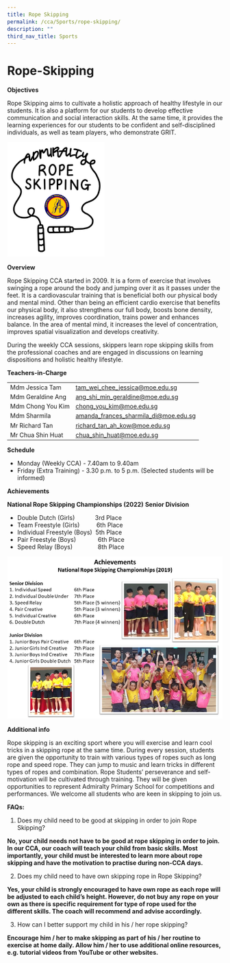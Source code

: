 ```yaml
---
title: Rope Skipping
permalink: /cca/Sports/rope-skipping/
description: ""
third_nav_title: Sports
---
```

# Rope-Skipping

**Objectives**

Rope Skipping aims to cultivate a holistic approach of healthy lifestyle in our students. It is also a platform for our students to develop effective communication and social interaction skills. At the same time, it provides the learning experiences for our students to be confident and self-disciplined individuals, as well as team players, who demonstrate GRIT. 


<img src="/images/Picture1.jpg" 
     style="width:45%">
		 
**Overview**

Rope Skipping CCA started in 2009. It is a form of exercise that involves swinging a rope around the body and jumping over it as it passes under the feet. It is a cardiovascular training that is beneficial both our physical body and mental mind. Other than being an efficient cardio exercise that benefits our physical body, it also strengthens our full body, boosts bone density, increases agility, improves coordination, trains power and enhances balance. In the area of mental mind, it increases the level of concentration, improves spatial visualization and develops creativity.  

During the weekly CCA sessions, skippers learn rope skipping skills from the professional coaches and are engaged in discussions on learning dispositions and holistic healthy lifestyle. 


**Teachers-in-Charge**

|                    |                                       |
|--------------------|---------------------------------------|
| Mdm Jessica Tam    | tam_wei_chee_jessica@moe.edu.sg       |
| Mdm Geraldine Ang  | ang_shi_min_geraldine@moe.edu.sg      |
| Mdm Chong You Kim  | chong_you_kim@moe.edu.sg              |
| Mdm Sharmila       | amanda_frances_sharmila_di@moe.edu.sg |
| Mr Richard Tan     | richard_tan_ah_kow@moe.edu.sg         |
|  Mr Chua Shin Huat |  chua_shin_huat@moe.edu.sg            |

**Schedule**

* Monday (Weekly CCA)   - 7.40am to 9.40am 
* Friday (Extra Training)     - 3.30 p.m. to 5 p.m. (Selected students will be informed)


**Achievements**

**National Rope Skipping Championships (2022)** 
**Senior Division**

* Double Dutch (Girls)              3rd Place
* Team Freestyle (Girls)           6th Place
* Individual Freestyle (Boys)   5th Place
* Pair Freestyle (Boys)             6th Place
* Speed Relay (Boys)               8th Place


![](/images/Rope%20Skipping%20Website%202022.jpg)


**Additional info**

Rope skipping is an exciting sport where you will exercise and learn cool tricks in a skipping rope at the same time. 
During every session, students are given the opportunity to train with various types of ropes such as long rope and speed rope.  They can jump to music and learn tricks in different types of ropes and combination. Rope Students’ perseverance and self-motivation will be cultivated through training. They will be given opportunities to represent Admiralty Primary School for competitions and performances.  We welcome all students who are keen in skipping to join us.


**FAQs:**

1. Does my child need to be good at skipping in order to join Rope Skipping?<br>


**No, your child needs not have to be good at rope skipping in order to join. In our CCA, our coach will teach your child from basic skills. Most importantly, your child must be interested to learn more about rope skipping and have the motivation to practise during non-CCA days.**
 
2. Does my child need to have own skipping rope in Rope Skipping?<br>


**Yes, your child is strongly encouraged to have own rope as each rope will be adjusted to each child’s height. However, do not buy any rope on your own as there is specific requirement for type of rope used for the different skills. The coach will recommend and advise accordingly.**
 
3. How can I better support my child in his / her rope skipping?<br>


**Encourage him / her to make skipping as part of his / her routine to exercise at home daily.
Allow him / her to use additional online resources, e.g. tutorial videos from YouTube or other websites.**